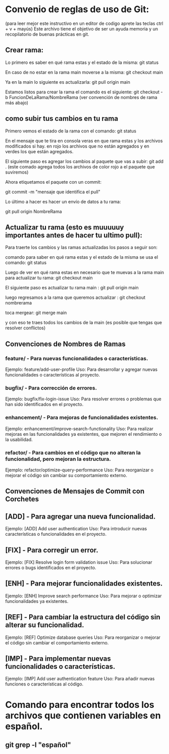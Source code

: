 

# Convenio de reglas de uso de Git:
(para leer mejor este instructivo en un editor de codigo aprete las teclas ctrl + v + mayús)
Este archivo tiene el objetivo de ser un ayuda memoria y un recopilatorio de buenas prácticas en git.


## Crear rama:
Lo primero es saber en qué rama estas y el estado de la misma:
git status

En caso de no estar en la rama main moverse a la misma:
git checkout main

Ya en la main lo siguiente es actualizarla:
git pull origin main

Estamos listos para crear la rama el comando es el siguiente:
git checkout -b FuncionDeLaRama/NombreRama (ver convención de nombres de rama más abajo)

## como subir tus cambios en tu rama

Primero vemos el estado de la rama con el comando:
git status

En el mensaje que te tira en consola veras en que rama estas y los archivos modificados si hay. en rojo los archivos que no están agregados y en verdes los que están agregados.

El siguiente paso es agregar los cambios al paquete que vas a subir:
git add .
(este comado agrega todos los archivos de color rojo a el paquete que suviremos)

Ahora etiquetamos el paquete con un commit:

git commit -m "mensaje que identifica el pull"

Lo último a hacer es hacer un envío de datos a tu rama:

git pull origin NombreRama

## Actualizar tu rama (esto es muuuuuy importantes antes de  hacer tu ultimo pull):
Para traerte los cambios y las ramas actualizadas los pasos a seguir son:

comando para saber en qué rama estas y el estado de la misma se usa el comando:
git status

Luego de ver en qué rama estas en necesario que te muevas a la rama main para actualizar tu rama:
git checkout main

El siguiente paso es actualizar tu rama main :
git pull origin main

luego regresamos a la rama  que queremos actualizar :
git checkout nombrerama

toca mergear:
git merge main

y con eso te traes todos los cambios de la main (es posible que tengas que resolver conflictos)



## Convenciones de Nombres de Ramas

### feature/ - Para nuevas funcionalidades o características.
Ejemplo: feature/add-user-profile
Uso: Para desarrollar y agregar nuevas funcionalidades o características al proyecto.

### bugfix/ - Para corrección de errores.

Ejemplo: bugfix/fix-login-issue
Uso: Para resolver errores o problemas que han sido identificados en el proyecto.

### enhancement/ - Para mejoras de funcionalidades existentes.

Ejemplo: enhancement/improve-search-functionality
Uso: Para realizar mejoras en las funcionalidades ya existentes, que mejoren el rendimiento o la usabilidad.

### refactor/ - Para cambios en el código que no alteran la funcionalidad, pero mejoran la estructura.

Ejemplo: refactor/optimize-query-performance
Uso: Para reorganizar o mejorar el código sin cambiar su comportamiento externo.


## Convenciones de Mensajes de Commit con Corchetes

## [ADD] - Para agregar una nueva funcionalidad.

Ejemplo: [ADD] Add user authentication
Uso: Para introducir nuevas características o funcionalidades en el proyecto.

## [FIX] - Para corregir un error.

Ejemplo: [FIX] Resolve login form validation issue
Uso: Para solucionar errores o bugs identificados en el proyecto.

## [ENH] - Para mejorar funcionalidades existentes.

Ejemplo: [ENH] Improve search performance
Uso: Para mejorar o optimizar funcionalidades ya existentes.

## [REF] - Para cambiar la estructura del código sin alterar su funcionalidad.

Ejemplo: [REF] Optimize database queries
Uso: Para reorganizar o mejorar el código sin cambiar el comportamiento externo.

## [IMP] - Para implementar nuevas funcionalidades o características.

Ejemplo: [IMP] Add user authentication feature
Uso: Para añadir nuevas funciones o características al código.


# Comando para encontrar todos los archivos que contienen variables en español.
## git grep -l "español" 


